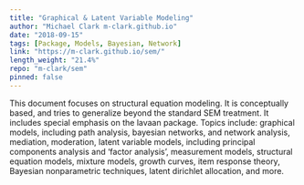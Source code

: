 ```yaml
---
title: "Graphical & Latent Variable Modeling"
author: "Michael Clark m-clark.github.io"
date: "2018-09-15"
tags: [Package, Models, Bayesian, Network]
link: "https://m-clark.github.io/sem/"
length_weight: "21.4%"
repo: "m-clark/sem"
pinned: false
---
```


This document focuses on structural equation modeling. It is conceptually based, and tries to generalize beyond the standard SEM treatment. It includes special emphasis on the lavaan package. Topics include: graphical models, including path analysis, bayesian networks, and network analysis, mediation, moderation, latent variable models, including principal components analysis and ‘factor analysis’, measurement models, structural equation models, mixture models, growth curves, item response theory, Bayesian nonparametric techniques, latent dirichlet allocation, and more.
